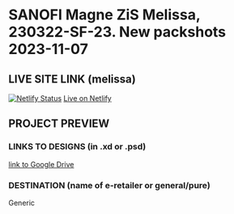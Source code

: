 # SANOFI Magne ZiS Melissa, 230322-SF-23. New packshots 2023-11-07
<!-- please enter project number recived from PM -->

## LIVE SITE LINK (melissa)
<!-- please enter link to site preview here -->
[![Netlify Status](https://api.netlify.com/api/v1/badges/2fa84e09-3892-4095-ace0-6db80ea3ccd7/deploy-status)](https://app.netlify.com/sites/magne-zis-new-melissa/deploys)
[Live on Netlify](https://magne-zis-new-melissa.netlify.app/)

## PROJECT PREVIEW
<!-- ![Design preview for the project](./link) -->

### LINKS TO DESIGNS (in .xd or .psd)
<!-- please enter link to preview designs -->
[link to Google Drive](https://drive.google.com/drive/folders/1xa935qO5ijYDOJolIAvtOBwZxBkaZhRO)

### DESTINATION (name of e-retailer or general/pure)
<!-- please enter e-retailers name -->
Generic
